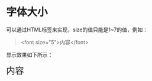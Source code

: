# 字体大小

可以通过HTML标签来实现，size的值只能是1~7的值，例如：

> \<font size="5"\>内容\</font\>

显示效果如下所示：

<font size="5">内容</font>

